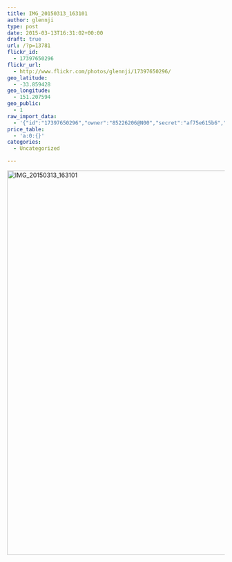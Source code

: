 ```yaml
---
title: IMG_20150313_163101
author: glennji
type: post
date: 2015-03-13T16:31:02+00:00
draft: true
url: /?p=13781
flickr_id:
  - 17397650296
flickr_url:
  - http://www.flickr.com/photos/glennji/17397650296/
geo_latitude:
  - -33.859428
geo_longitude:
  - 151.207594
geo_public:
  - 1
raw_import_data:
  - '{"id":"17397650296","owner":"85226206@N00","secret":"af75e615b6","server":"8784","farm":9,"title":"IMG_20150313_163101","ispublic":0,"isfriend":0,"isfamily":0,"description":{"_content":""},"dateupload":"1431087706","lastupdate":"1431087716","datetaken":"2015-03-13 16:31:02","datetakengranularity":"0","datetakenunknown":"0","ownername":"glennji","tags":"","machine_tags":"","originalsecret":"23db42839d","originalformat":"jpg","latitude":"-33.859428","longitude":"151.207594","accuracy":"16","context":0,"place_id":"uyU97kpTVLseY.4z4g","woeid":"26198434","geo_is_family":0,"geo_is_friend":0,"geo_is_contact":0,"geo_is_public":0,"media":"photo","media_status":"ready","url_o":"https://farm9.staticflickr.com/8784/17397650296_23db42839d_o.jpg","height_o":"4208","width_o":"3120"}'
price_table:
  - 'a:0:{}'
categories:
  - Uncategorized

---
```

<p class="flickr-image">
  <a href="http://www.flickr.com/photos/glennji/17397650296/" class="flickr-link"><img src="/wp-content/uploads/2015/03/17397650296_23db42839d_o-759x1024.jpg" width="660" height="890" alt="IMG_20150313_163101" class="keyring-img" /></a>
</p>
